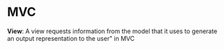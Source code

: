 # MVC

**View**: A view requests information from the model that it uses to generate an output representation to the user" in MVC
